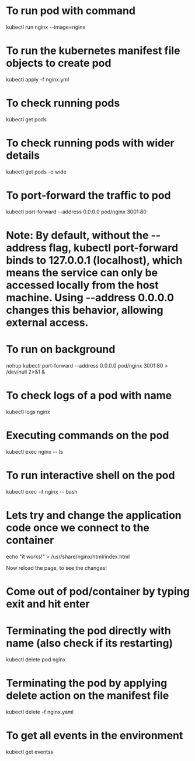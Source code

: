 # To run pod with command
kubectl run nginx --image=nginx

# To run the kubernetes manifest file objects to create pod
kubectl apply -f nginx.yml

# To check running pods
kubectl get pods

# To check running pods with wider details
kubectl get pods -o wide

# To port-forward the traffic to pod 
kubectl port-forward --address 0.0.0.0 pod/nginx 3001:80
# Note: By default, without the --address flag, kubectl port-forward binds to 127.0.0.1 (localhost), which means the service can only be accessed locally from the host machine. Using --address 0.0.0.0 changes this behavior, allowing external access. 

# To run on background
nohup kubectl port-forward --address 0.0.0.0 pod/nginx 3001:80 > /dev/null 2>&1 &


# To check logs of a pod with name
kubectl logs nginx

# Executing commands on the pod
kubectl exec nginx -- ls

# To run interactive shell on the pod
kubectl exec -it nginx -- bash

# Lets try and change the application code once we connect to the container
echo "it works!" > /usr/share/nginx/html/index.html

Now reload the page, to see the changes!

# Come out of pod/container by typing exit and hit enter

# Terminating the pod directly with name (also check if its restarting)
kubectl delete pod nginx

# Terminating the pod by applying delete action on the manifest file
kubectl delete -f nginx.yaml

# To get all events in the environment
kubectl get eventss
